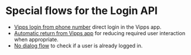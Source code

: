 <!-- START_METADATA
---
title: Special flows for the Login API
sidebar_label: Special flows
sidebar_position: 40
description: Special flows for the Login API.
pagination_prev: Null
pagination_next: Null
---
END_METADATA -->


# Special flows for the Login API

* [Vipps login from phone number](phone-number-ciba-flows.md) direct login in the Vipps app.
* [Automatic return from Vipps app](automatic-return.md) for reducing required user interaction when appropriate.
* [No dialog flow](no-dialog.md) to check if a user is already logged in.

